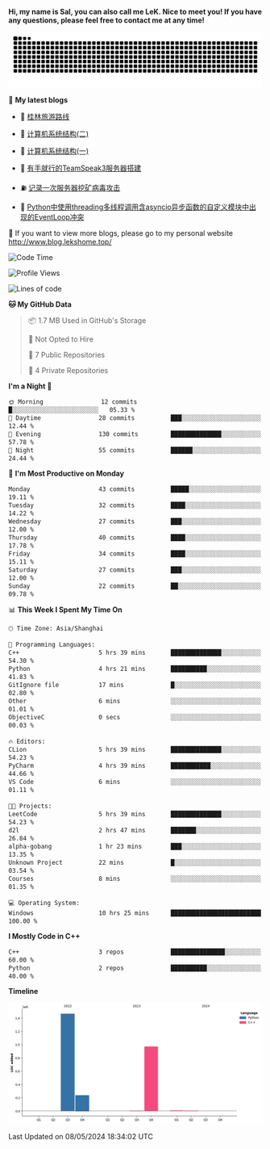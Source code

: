 **Hi, my name is Sal, you can also call me LeK. Nice to meet you! If you have any questions, please feel free to contact me at any time!**

![snake](https://raw.githubusercontent.com/LeKZzzz/LeKZzzz/output/github-contribution-grid-snake.svg)


👀 **My latest blogs**
<!-- BLOG-POST-LIST:START -->
- 🫣 [桂林旅游路线](http://www.blog.lekshome.top/2024/04/28/gui-lin-lu-you-lu-xian/) 

- 🧐 [计算机系统结构&lpar;二&rpar;](http://www.blog.lekshome.top/2024/04/21/ji-suan-ji-xi-tong-jie-gou-er/) 

- 🤖 [计算机系统结构&lpar;一&rpar;](http://www.blog.lekshome.top/2024/04/07/ji-suan-ji-xi-tong-jie-gou-yi/) 

- 📝 [有手就行的TeamSpeak3服务器搭建](http://www.blog.lekshome.top/2024/03/08/teamspeak3-fu-wu-qi-da-jian/) 

- ⛽️ [记录一次服务器挖矿病毒攻击](http://www.blog.lekshome.top/2024/03/08/ji-lu-yi-ci-fu-wu-qi-wa-kuang-bing-du-gong-ji/) 

- 🦣 [Python中使用threading多线程调用含asyncio异步函数的自定义模块中出现的EventLoop冲突](http://www.blog.lekshome.top/2024/03/07/python-zhong-shi-yong-threading-duo-xian-cheng-diao-yong-han-asyncio-yi-bu-han-shu-de-zi-ding-yi-mo-kuai-zhong-chu-xian-de-eventloop-chong-tu/) 
<!-- BLOG-POST-LIST:END -->

🥰 If you want to view more blogs, please go to my personal website http://www.blog.lekshome.top/


<!--START_SECTION:waka-->
![Code Time](http://img.shields.io/badge/Code%20Time-225%20hrs%2052%20mins-blue)

![Profile Views](http://img.shields.io/badge/Profile%20Views-0-blue)

![Lines of code](https://img.shields.io/badge/From%20Hello%20World%20I%27ve%20Written-2.7%20million%20lines%20of%20code-blue)

**🐱 My GitHub Data** 

> 📦 1.7 MB Used in GitHub's Storage 
 > 
> 🚫 Not Opted to Hire
 > 
> 📜 7 Public Repositories 
 > 
> 🔑 4 Private Repositories 
 > 
**I'm a Night 🦉** 

```text
🌞 Morning                12 commits          █░░░░░░░░░░░░░░░░░░░░░░░░   05.33 % 
🌆 Daytime                28 commits          ███░░░░░░░░░░░░░░░░░░░░░░   12.44 % 
🌃 Evening                130 commits         ██████████████░░░░░░░░░░░   57.78 % 
🌙 Night                  55 commits          ██████░░░░░░░░░░░░░░░░░░░   24.44 % 
```
📅 **I'm Most Productive on Monday** 

```text
Monday                   43 commits          █████░░░░░░░░░░░░░░░░░░░░   19.11 % 
Tuesday                  32 commits          ████░░░░░░░░░░░░░░░░░░░░░   14.22 % 
Wednesday                27 commits          ███░░░░░░░░░░░░░░░░░░░░░░   12.00 % 
Thursday                 40 commits          ████░░░░░░░░░░░░░░░░░░░░░   17.78 % 
Friday                   34 commits          ████░░░░░░░░░░░░░░░░░░░░░   15.11 % 
Saturday                 27 commits          ███░░░░░░░░░░░░░░░░░░░░░░   12.00 % 
Sunday                   22 commits          ██░░░░░░░░░░░░░░░░░░░░░░░   09.78 % 
```


📊 **This Week I Spent My Time On** 

```text
🕑︎ Time Zone: Asia/Shanghai

💬 Programming Languages: 
C++                      5 hrs 39 mins       ██████████████░░░░░░░░░░░   54.30 % 
Python                   4 hrs 21 mins       ██████████░░░░░░░░░░░░░░░   41.83 % 
GitIgnore file           17 mins             █░░░░░░░░░░░░░░░░░░░░░░░░   02.80 % 
Other                    6 mins              ░░░░░░░░░░░░░░░░░░░░░░░░░   01.01 % 
ObjectiveC               0 secs              ░░░░░░░░░░░░░░░░░░░░░░░░░   00.03 % 

🔥 Editors: 
CLion                    5 hrs 39 mins       ██████████████░░░░░░░░░░░   54.23 % 
PyCharm                  4 hrs 39 mins       ███████████░░░░░░░░░░░░░░   44.66 % 
VS Code                  6 mins              ░░░░░░░░░░░░░░░░░░░░░░░░░   01.11 % 

🐱‍💻 Projects: 
LeetCode                 5 hrs 39 mins       ██████████████░░░░░░░░░░░   54.23 % 
d2l                      2 hrs 47 mins       ███████░░░░░░░░░░░░░░░░░░   26.84 % 
alpha-gobang             1 hr 23 mins        ███░░░░░░░░░░░░░░░░░░░░░░   13.35 % 
Unknown Project          22 mins             █░░░░░░░░░░░░░░░░░░░░░░░░   03.54 % 
Courses                  8 mins              ░░░░░░░░░░░░░░░░░░░░░░░░░   01.35 % 

💻 Operating System: 
Windows                  10 hrs 25 mins      █████████████████████████   100.00 % 
```

**I Mostly Code in C++** 

```text
C++                      3 repos             ███████████████░░░░░░░░░░   60.00 % 
Python                   2 repos             ██████████░░░░░░░░░░░░░░░   40.00 % 
```



**Timeline**

![Lines of Code chart](https://raw.githubusercontent.com/LeKZzzz/LeKZzzz/master/assets/bar_graph.png)


 Last Updated on 08/05/2024 18:34:02 UTC
<!--END_SECTION:waka-->

